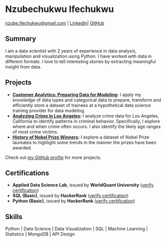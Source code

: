 # Nzubechukwu Ifechukwu

nzube.ifechukwu@gmail.com | [LinkedIn](https://www.linkedin.com/in/nzubeifechukwu/)| [GitHub](https://github.com/nzubeifechukwu)

## Summary

I am a data scientist with 2 years of experience in data analysis, manipulation and visualization using Python. I have worked with data in different formats. I love to tell interesting stories by extracting meaningful insight from data.

## Projects

- **[Customer Analytics: Preparing Data for Modeling](https://github.com/nzubeifechukwu/customer-analytics):** I apply my knowledge of data types and categorical data to prepare, transform and efficiently store a dataset of trainees at a hypothetical data science training provider for data modeling.
- **[Analyzing Crime in Los Angeles](https://github.com/nzubeifechukwu/crime-los-angeles):** I analyze crime data for Los Angeles, California to identify patterns in criminal behavior. Specifically, I explore where and when crime often occurs. I also identify the likely age ranges of most crime victims.
- **[History of Nobel Prize Winners](https://github.com/nzubeifechukwu/history-nobel-winners):** I explore a dataset of Nobel Prize laureates to highlight some trends in the manner the prizes have been awarded.

Check out [my GitHub profile](https://github.com/nzubeifechukwu) for more projects.

## Certifications

- **Applied Data Science Lab**, issued by **WorldQuant University** ([verify certification](https://www.credly.com/badges/6aee2256-410d-4dae-96ae-033e8d86e8b5))
- **SQL (Basic)**, issued by **HackerRank** ([verify certification](https://www.hackerrank.com/certificates/dd4aff6bf143))
- **Python (Basic)**, issued by **HackerRank** ([verify certification](https://www.hackerrank.com/certificates/5f1f044488c0))

## Skills

Python | Data Science | Data Visualization | SQL | Machine Learning | Statistics | MongoDB | API Design
